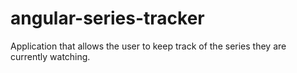 # angular-series-tracker
Application that allows the user to keep track of the series they are currently watching.
